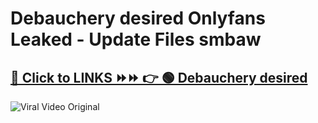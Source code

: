 
 # Debauchery desired Onlyfans Leaked - Update Files smbaw

## <h2><a href="https://clipsfans.com/Debauchery_desired&ref=git">🔗 Click to LINKS ⏩⏩ 👉 🟢 Debauchery desired </a></h2>

<a href="https://clipsfans.com/Debauchery_desired&ref=git" rel="nofollow" data-target="animated-image.originalLink"><img src="https://i.ibb.co.com/xMMVF88/686577567.gif" alt="Viral Video Original" style="max-width: 100%; display: inline-block;" data-target="animated-image.originalImage"></a>


